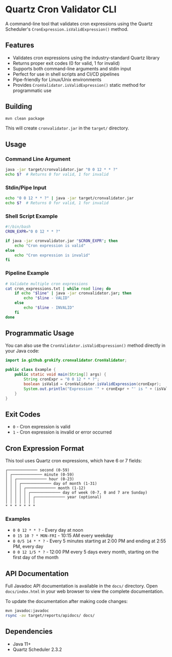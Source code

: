 # Quartz Cron Validator CLI

A command-line tool that validates cron expressions using the Quartz Scheduler's `CronExpression.isValidExpression()` method.

## Features

- Validates cron expressions using the industry-standard Quartz library
- Returns proper exit codes (0 for valid, 1 for invalid)
- Supports both command-line arguments and stdin input
- Perfect for use in shell scripts and CI/CD pipelines
- Pipe-friendly for Linux/Unix environments
- Provides `CronValidator.isValidExpression()` static method for programmatic use

## Building

```bash
mvn clean package
```

This will create `cronvalidator.jar` in the `target/` directory.

## Usage

### Command Line Argument
```bash
java -jar target/cronvalidator.jar "0 0 12 * * ?"
echo $?  # Returns 0 for valid, 1 for invalid
```

### Stdin/Pipe Input
```bash
echo "0 0 12 * * ?" | java -jar target/cronvalidator.jar
echo $?  # Returns 0 for valid, 1 for invalid
```

### Shell Script Example
```bash
#!/bin/bash
CRON_EXPR="0 0 12 * * ?"

if java -jar cronvalidator.jar "$CRON_EXPR"; then
    echo "Cron expression is valid"
else
    echo "Cron expression is invalid"
fi
```

### Pipeline Example
```bash
# Validate multiple cron expressions
cat cron_expressions.txt | while read line; do
    if echo "$line" | java -jar cronvalidator.jar; then
        echo "$line - VALID"
    else
        echo "$line - INVALID"
    fi
done
```

## Programmatic Usage

You can also use the `CronValidator.isValidExpression()` method directly in your Java code:

```java
import io.github.grokify.cronvalidator.CronValidator;

public class Example {
    public static void main(String[] args) {
        String cronExpr = "0 0 12 * * ?";
        boolean isValid = CronValidator.isValidExpression(cronExpr);
        System.out.println("Expression '" + cronExpr + "' is " + (isValid ? "valid" : "invalid"));
    }
}
```

## Exit Codes

- `0` - Cron expression is valid
- `1` - Cron expression is invalid or error occurred

## Cron Expression Format

This tool uses Quartz cron expressions, which have 6 or 7 fields:

```
┌───────────── second (0-59)
│ ┌───────────── minute (0-59)
│ │ ┌───────────── hour (0-23)
│ │ │ ┌───────────── day of month (1-31)
│ │ │ │ ┌───────────── month (1-12)
│ │ │ │ │ ┌───────────── day of week (0-7, 0 and 7 are Sunday)
│ │ │ │ │ │ ┌───────────── year (optional)
│ │ │ │ │ │ │
* * * * * * *
```

### Examples

- `0 0 12 * * ?` - Every day at noon
- `0 15 10 ? * MON-FRI` - 10:15 AM every weekday
- `0 0/5 14 * * ?` - Every 5 minutes starting at 2:00 PM and ending at 2:55 PM, every day
- `0 0 12 1/5 * ?` - 12:00 PM every 5 days every month, starting on the first day of the month

## API Documentation

Full Javadoc API documentation is available in the `docs/` directory. Open `docs/index.html` in your web browser to view the complete documentation.

To update the documentation after making code changes:
```bash
mvn javadoc:javadoc
rsync -av target/reports/apidocs/ docs/
```

## Dependencies

- Java 11+
- Quartz Scheduler 2.3.2
